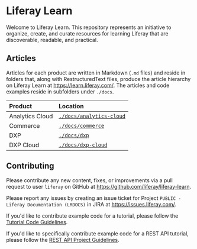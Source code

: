 # Liferay Learn

Welcome to Liferay Learn. This repository represents an initiative to organize, create, and curate resources for learning Liferay that are discoverable, readable, and practical.

## Articles

Articles for each product are written in Markdown (`.md` files) and reside in folders that, along with RestructuredText files, produce the article hierarchy on Liferay Learn at <https://learn.liferay.com/>. The articles and code examples reside in subfolders under `./docs`.

| Product | Location |
| :------ | :------- |
| Analytics Cloud | [`./docs/analytics-cloud`](./docs/analytics-cloud) |
| Commerce | [`./docs/commerce`](./docs/commerce) |
| DXP | [`./docs/dxp`](./docs/dxp) |
| DXP Cloud | [`./docs/dxp-cloud`](./docs/dxp-cloud) |

## Contributing

Please contribute any new content, fixes, or improvements via a pull request to user `liferay` on GitHub at <https://github.com/liferay/liferay-learn>.

Please report any issues by creating an issue ticket for Project `PUBLIC - Liferay Documentation (LRDOCS)` in JIRA at <https://issues.liferay.com/>.

If you'd like to contribute example code for a tutorial, please follow the [Tutorial Code Guidelines](./readme/TUTORIAL_CODE_GUIDELINES.md).

If you'd like to specifically contribute example code for a REST API tutorial, please follow the [REST API Project Guidelines](./readme/REST_API_PROJECT_GUIDELINES.md).